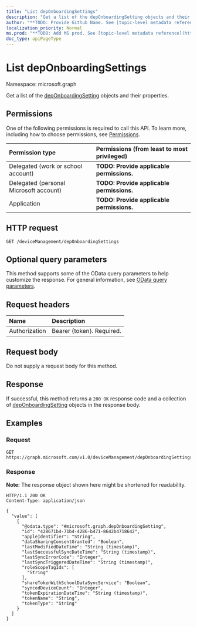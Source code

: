 ```yaml
---
title: "List depOnboardingSettings"
description: "Get a list of the depOnboardingSetting objects and their properties."
author: "**TODO: Provide Github Name. See [topic-level metadata reference](https://msgo.azurewebsites.net/add/document/guidelines/metadata.html#topic-level-metadata)**"
localization_priority: Normal
ms.prod: "**TODO: Add MS prod. See [topic-level metadata reference](https://msgo.azurewebsites.net/add/document/guidelines/metadata.html#topic-level-metadata)**"
doc_type: apiPageType
---
```


# List depOnboardingSettings
Namespace: microsoft.graph



Get a list of the [depOnboardingSetting](../resources/deponboardingsetting.md) objects and their properties.

## Permissions
One of the following permissions is required to call this API. To learn more, including how to choose permissions, see [Permissions](/graph/permissions-reference).

|Permission type|Permissions (from least to most privileged)|
|:---|:---|
|Delegated (work or school account)|**TODO: Provide applicable permissions.**|
|Delegated (personal Microsoft account)|**TODO: Provide applicable permissions.**|
|Application|**TODO: Provide applicable permissions.**|

## HTTP request

<!-- {
  "blockType": "ignored"
}
-->
``` http
GET /deviceManagement/depOnboardingSettings
```

## Optional query parameters
This method supports some of the OData query parameters to help customize the response. For general information, see [OData query parameters](/graph/query-parameters).

## Request headers
|Name|Description|
|:---|:---|
|Authorization|Bearer {token}. Required.|

## Request body
Do not supply a request body for this method.

## Response

If successful, this method returns a `200 OK` response code and a collection of [depOnboardingSetting](../resources/deponboardingsetting.md) objects in the response body.

## Examples

### Request
<!-- {
  "blockType": "request",
  "name": "list_deponboardingsetting"
}
-->
``` http
GET https://graph.microsoft.com/v1.0/deviceManagement/depOnboardingSettings
```


### Response
**Note:** The response object shown here might be shortened for readability.
<!-- {
  "blockType": "response",
  "truncated": true,
  "@odata.type": "Collection(microsoft.graph.depOnboardingSetting)"
}
-->
``` http
HTTP/1.1 200 OK
Content-Type: application/json

{
  "value": [
    {
      "@odata.type": "#microsoft.graph.depOnboardingSetting",
      "id": "428671b4-71b4-4286-b471-8642b4718642",
      "appleIdentifier": "String",
      "dataSharingConsentGranted": "Boolean",
      "lastModifiedDateTime": "String (timestamp)",
      "lastSuccessfulSyncDateTime": "String (timestamp)",
      "lastSyncErrorCode": "Integer",
      "lastSyncTriggeredDateTime": "String (timestamp)",
      "roleScopeTagIds": [
        "String"
      ],
      "shareTokenWithSchoolDataSyncService": "Boolean",
      "syncedDeviceCount": "Integer",
      "tokenExpirationDateTime": "String (timestamp)",
      "tokenName": "String",
      "tokenType": "String"
    }
  ]
}
```


